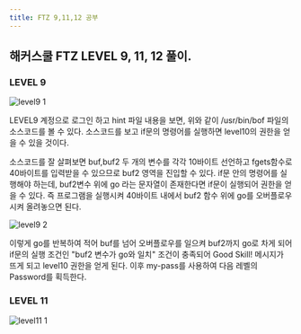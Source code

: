 ```yaml
---
title: FTZ 9,11,12 공부
---
```


## 해커스쿨 FTZ LEVEL 9, 11, 12 풀이.

### LEVEL 9

![level9 1](https://user-images.githubusercontent.com/69578124/92308286-9846b800-efd7-11ea-8a95-e6fdc07b95f0.PNG)

LEVEL9 계정으로 로그인 하고 hint 파일 내용을 보면, 위와 같이 /usr/bin/bof 파일의 소스코드를 볼 수 있다. 소스코드를 보고 if문의 명령어를 실행하면 level10의 권한을 얻을 수 있을 것이다.

소스코드를 잘 살펴보면 buf,buf2 두 개의 변수를 각각 10바이트 선언하고 fgets함수로 40바이트를 입력받을 수 있으므로 buf2 영역을 진입할 수 있다. if문 안의 명령어를 실행해야 하는데, buf2변수 위에 go 라는 문자열이 존재한다면 if문이 실행되어 권한을 얻을 수 있다. 즉 프로그램을 실행시켜 40바이트 내에서 buf2 함수 위에 go를 오버플로우시켜 올려놓으면 된다.

![level9 2](https://user-images.githubusercontent.com/69578124/92308434-77329700-efd8-11ea-8adf-809021b18499.PNG)

이렇게 go를 반복하여 적어 buf를 넘어 오버플로우를 일으켜 buf2까지 go로 차게 되어 if문의 실행 조건인 "buf2 변수가 go와 일치" 조건이 충족되어 Good Skill! 메시지가 뜨게 되고 level10 권한을 얻게 된다. 이후 my-pass를 사용하여 다음 레벨의 Password를 획득한다.

### LEVEL 11

![level11 1](https://user-images.githubusercontent.com/69578124/92308629-04c2b680-efda-11ea-91c6-e9af8331d263.PNG)